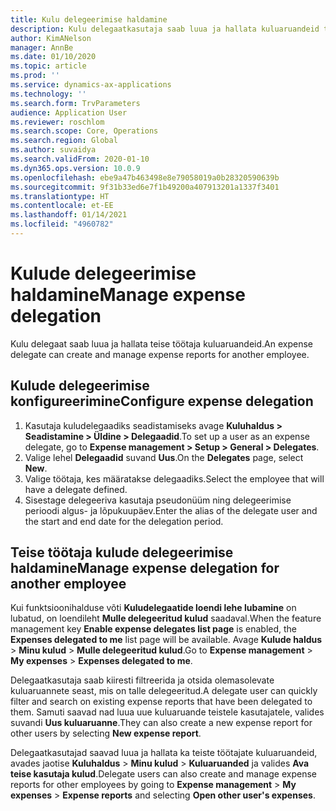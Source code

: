 ```yaml
---
title: Kulu delegeerimise haldamine
description: Kulu delegaatkasutaja saab luua ja hallata kuluaruandeid teisele ettevõtte töötajale.
author: KimANelson
manager: AnnBe
ms.date: 01/10/2020
ms.topic: article
ms.prod: ''
ms.service: dynamics-ax-applications
ms.technology: ''
ms.search.form: TrvParameters
audience: Application User
ms.reviewer: roschlom
ms.search.scope: Core, Operations
ms.search.region: Global
ms.author: suvaidya
ms.search.validFrom: 2020-01-10
ms.dyn365.ops.version: 10.0.9
ms.openlocfilehash: ebe9a47b463498e8e79058019a0b28320590639b
ms.sourcegitcommit: 9f31b33ed6e7f1b49200a407913201a1337f3401
ms.translationtype: HT
ms.contentlocale: et-EE
ms.lasthandoff: 01/14/2021
ms.locfileid: "4960782"
---
```

# <a name="manage-expense-delegation"></a><span data-ttu-id="62435-103">Kulude delegeerimise haldamine</span><span class="sxs-lookup"><span data-stu-id="62435-103">Manage expense delegation</span></span>

<span data-ttu-id="62435-104">Kulu delegaat saab luua ja hallata teise töötaja kuluaruandeid.</span><span class="sxs-lookup"><span data-stu-id="62435-104">An expense delegate can create and manage expense reports for another employee.</span></span>

## <a name="configure-expense-delegation"></a><span data-ttu-id="62435-105">Kulude delegeerimise konfigureerimine</span><span class="sxs-lookup"><span data-stu-id="62435-105">Configure expense delegation</span></span>

1. <span data-ttu-id="62435-106">Kasutaja kuludelegaadiks seadistamiseks avage **Kuluhaldus > Seadistamine > Üldine > Delegaadid**.</span><span class="sxs-lookup"><span data-stu-id="62435-106">To set up a user as an expense delegate, go to **Expense management > Setup > General > Delegates**.</span></span>
2. <span data-ttu-id="62435-107">Valige lehel **Delegaadid** suvand **Uus**.</span><span class="sxs-lookup"><span data-stu-id="62435-107">On the **Delegates** page, select **New**.</span></span>
3. <span data-ttu-id="62435-108">Valige töötaja, kes määratakse delegaadiks.</span><span class="sxs-lookup"><span data-stu-id="62435-108">Select the employee that will have a delegate defined.</span></span> 
4. <span data-ttu-id="62435-109">Sisestage delegeeriva kasutaja pseudonüüm ning delegeerimise perioodi algus- ja lõpukuupäev.</span><span class="sxs-lookup"><span data-stu-id="62435-109">Enter the alias of the delegate user and the start and end date for the delegation period.</span></span>

## <a name="manage-expense-delegation-for-another-employee"></a><span data-ttu-id="62435-110">Teise töötaja kulude delegeerimise haldamine</span><span class="sxs-lookup"><span data-stu-id="62435-110">Manage expense delegation for another employee</span></span>

<span data-ttu-id="62435-111">Kui funktsioonihalduse võti **Kuludelegaatide loendi lehe lubamine** on lubatud, on loendileht **Mulle delegeeritud kulud** saadaval.</span><span class="sxs-lookup"><span data-stu-id="62435-111">When the feature management key **Enable expense delegates list page** is enabled, the **Expenses delegated to me** list page will be available.</span></span> <span data-ttu-id="62435-112">Avage **Kulude haldus** > **Minu kulud** > **Mulle delegeeritud kulud**.</span><span class="sxs-lookup"><span data-stu-id="62435-112">Go to **Expense management** > **My expenses** > **Expenses delegated to me**.</span></span>

<span data-ttu-id="62435-113">Delegaatkasutaja saab kiiresti filtreerida ja otsida olemasolevate kuluaruannete seast, mis on talle delegeeritud.</span><span class="sxs-lookup"><span data-stu-id="62435-113">A delegate user can quickly filter and search on existing expense reports that have been delegated to them.</span></span> <span data-ttu-id="62435-114">Samuti saavad nad luua uue kuluaruande teistele kasutajatele, valides suvandi **Uus kuluaruanne**.</span><span class="sxs-lookup"><span data-stu-id="62435-114">They can also create a new expense report for other users by selecting **New expense report**.</span></span>

<span data-ttu-id="62435-115">Delegaatkasutajad saavad luua ja hallata ka teiste töötajate kuluaruandeid, avades jaotise **Kuluhaldus** > **Minu kulud** > **Kuluaruanded** ja valides **Ava teise kasutaja kulud**.</span><span class="sxs-lookup"><span data-stu-id="62435-115">Delegate users can also create and manage expense reports for other employees by going to **Expense management** > **My expenses** > **Expense reports** and selecting **Open other user's expenses**.</span></span>
